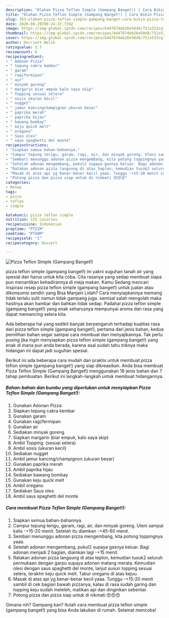 ```yaml
---
description: "Olahan Pizza Teflon Simple (Gampang Banget!) | Cara Bikin Pizza Teflon Simple (Gampang Banget!) Yang Enak Dan Mudah"
title: "Olahan Pizza Teflon Simple (Gampang Banget!) | Cara Bikin Pizza Teflon Simple (Gampang Banget!) Yang Enak Dan Mudah"
slug: 363-olahan-pizza-teflon-simple-gampang-banget-cara-bikin-pizza-teflon-simple-gampang-banget-yang-enak-dan-mudah
date: 2020-08-29T08:24:37.739Z
image: https://img-global.cpcdn.com/recipes/b44767deb26e50d8/751x532cq70/pizza-teflon-simple-gampang-banget-foto-resep-utama.jpg
thumbnail: https://img-global.cpcdn.com/recipes/b44767deb26e50d8/751x532cq70/pizza-teflon-simple-gampang-banget-foto-resep-utama.jpg
cover: https://img-global.cpcdn.com/recipes/b44767deb26e50d8/751x532cq70/pizza-teflon-simple-gampang-banget-foto-resep-utama.jpg
author: Harriett Welch
ratingvalue: 3.7
reviewcount: 6
recipeingredient:
- " Adonan Pizza"
- " tepung cakra kembar"
- " garam"
- " ragifermipan"
- " air"
- " minyak goreng"
- " margarin biar empuk kalo saya skip"
- " Topping sesuai selera"
- " sosis ukuran kecil"
- " nugget"
- " jamur kancingchampignon ukuran besar"
- " paprika merah"
- " paprika hijau"
- " bawang bombay"
- " keju quick melt"
- " oregano"
- " Saus oles"
- " saus spaghetti del monte"
recipeinstructions:
- "Siapkan semua bahan-bahannya."
- "Campur tepung terigu, garam, ragi, air, dan minyak goreng. Uleni sampai kalis -+15-20 menit. Setelah itu diamkan -+45-60 menit."
- "Sembari menunggu adonan pizza mengembang, kita potong toppingnya yaaa."
- "Setelah adonan mengembang, pukul2 supaya gasnya keluar. Bagi adonan menjadi 2 bagian, diamkan lagi -+15 menit."
- "Ratakan adonan pizza langsung di atas teplon, kemudian tusuk2 seluruh permukaan dengan garpu supaya adonan matang merata. Kemudian olesi dengan saus spaghetti del monte, lanjut susun topping sesuai selera, terakhir keju quick melt. Tabur oregano di atas kejuu."
- "Masak di atas api yg benar-benar kecil yaaa. Tunggu -+15-20 menit sambil di cek bagian bawah pizzanya, kalau di rasa sudah garing dan topping keju sudah meleleh, matikan api dan dinginkan sebentar."
- "Potong pizza dan pizza siap untuk di nikmati 😍😍😍"
categories:
- Resep
tags:
- pizza
- teflon
- simple

katakunci: pizza teflon simple 
nutrition: 125 calories
recipecuisine: Indonesian
preptime: "PT21M"
cooktime: "PT48M"
recipeyield: "1"
recipecategory: Dessert

---
```



![Pizza Teflon Simple (Gampang Banget!)](https://img-global.cpcdn.com/recipes/b44767deb26e50d8/751x532cq70/pizza-teflon-simple-gampang-banget-foto-resep-utama.jpg)


pizza teflon simple (gampang banget!) ini yakni suguhan tanah air yang spesial dan harus untuk kita coba. Cita rasanya yang sedap membuat siapa pun menantikan kehadirannya di meja makan.
Kamu Sedang mencari inspirasi resep pizza teflon simple (gampang banget!) untuk jualan atau dikonsumsi sendiri yang Bisa Manjain Lidah? Cara menyiapkannya memang tidak terlalu sulit namun tidak gampang juga. semisal salah mengolah maka hasilnya akan hambar dan bahkan tidak sedap. Padahal pizza teflon simple (gampang banget!) yang enak seharusnya mempunyai aroma dan rasa yang dapat memancing selera kita.



Ada beberapa hal yang sedikit banyak berpengaruh terhadap kualitas rasa dari pizza teflon simple (gampang banget!), pertama dari jenis bahan, kedua pemilihan bahan segar sampai cara membuat dan menyajikannya. Tak perlu pusing jika ingin menyiapkan pizza teflon simple (gampang banget!) yang enak di mana pun anda berada, karena asal sudah tahu triknya maka hidangan ini dapat jadi suguhan spesial.


Berikut ini ada beberapa cara mudah dan praktis untuk membuat pizza teflon simple (gampang banget!) yang siap dikreasikan. Anda bisa membuat Pizza Teflon Simple (Gampang Banget!) menggunakan 18 jenis bahan dan 7 tahap pembuatan. Berikut ini langkah-langkah untuk membuat hidangannya.

<!--inarticleads1-->

##### Bahan-bahan dan bumbu yang diperlukan untuk menyiapkan Pizza Teflon Simple (Gampang Banget!):

1. Gunakan  Adonan Pizza:
1. Siapkan  tepung cakra kembar
1. Gunakan  garam
1. Gunakan  ragi/fermipan
1. Gunakan  air
1. Sediakan  minyak goreng
1. Siapkan  margarin (biar empuk, kalo saya skip)
1. Ambil  Topping: (sesuai selera)
1. Ambil  sosis (ukuran kecil)
1. Sediakan  nugget
1. Ambil  jamur kancing/champignon (ukuran besar)
1. Gunakan  paprika merah
1. Ambil  paprika hijau
1. Sediakan  bawang bombay
1. Gunakan  keju quick melt
1. Ambil  oregano
1. Sediakan  Saus oles:
1. Ambil  saus spaghetti del monte




<!--inarticleads2-->

##### Cara membuat Pizza Teflon Simple (Gampang Banget!):

1. Siapkan semua bahan-bahannya.
1. Campur tepung terigu, garam, ragi, air, dan minyak goreng. Uleni sampai kalis -+15-20 menit. Setelah itu diamkan -+45-60 menit.
1. Sembari menunggu adonan pizza mengembang, kita potong toppingnya yaaa.
1. Setelah adonan mengembang, pukul2 supaya gasnya keluar. Bagi adonan menjadi 2 bagian, diamkan lagi -+15 menit.
1. Ratakan adonan pizza langsung di atas teplon, kemudian tusuk2 seluruh permukaan dengan garpu supaya adonan matang merata. Kemudian olesi dengan saus spaghetti del monte, lanjut susun topping sesuai selera, terakhir keju quick melt. Tabur oregano di atas kejuu.
1. Masak di atas api yg benar-benar kecil yaaa. Tunggu -+15-20 menit sambil di cek bagian bawah pizzanya, kalau di rasa sudah garing dan topping keju sudah meleleh, matikan api dan dinginkan sebentar.
1. Potong pizza dan pizza siap untuk di nikmati 😍😍😍




Gimana nih? Gampang kan? Itulah cara membuat pizza teflon simple (gampang banget!) yang bisa Anda lakukan di rumah. Selamat mencoba!
